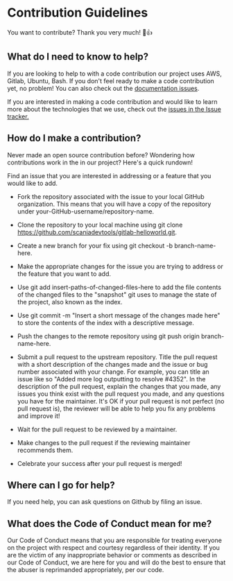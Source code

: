 # Contribution Guidelines
You want to contribute? Thank you very much! :tada::+1:

## What do I need to know to help?
If you are looking to help to with a code contribution our project uses AWS, Gitlab, Ubuntu, Bash. If you don't feel ready to make a code contribution yet, no problem! You can also check out the <a href="https://github.com/scaniadevtools/gitlab-helloworld/labels/documentation" target_="blank"> documentation issues</a>.

If you are interested in making a code contribution and would like to learn more about the technologies that we use, check out the <a href="https://github.com/scaniadevtools/gitlab-helloworld/issues" target="_blank"> issues in the Issue tracker.</a>

## How do I make a contribution?
Never made an open source contribution before? Wondering how contributions work in the in our project? Here's a quick rundown!

Find an issue that you are interested in addressing or a feature that you would like to add.

- Fork the repository associated with the issue to your local GitHub organization. This means that you will have a copy of the repository under your-GitHub-username/repository-name.

- Clone the repository to your local machine using git clone https://github.com/scaniadevtools/gitlab-helloworld.git.
- Create a new branch for your fix using git checkout -b branch-name-here.
- Make the appropriate changes for the issue you are trying to address or the feature that you want to add.
- Use git add insert-paths-of-changed-files-here to add the file contents of the changed files to the "snapshot" git uses to manage the state of the project, also known as the index.
- Use git commit -m "Insert a short message of the changes made here" to store the contents of the index with a descriptive message.
- Push the changes to the remote repository using git push origin branch-name-here.
- Submit a pull request to the upstream repository.
Title the pull request with a short description of the changes made and the issue or bug number associated with your change. For example, you can title an issue like so "Added more log outputting to resolve #4352".
In the description of the pull request, explain the changes that you made, any issues you think exist with the pull request you made, and any questions you have for the maintainer. It's OK if your pull request is not perfect (no pull request is), the reviewer will be able to help you fix any problems and improve it!
- Wait for the pull request to be reviewed by a maintainer.
- Make changes to the pull request if the reviewing maintainer recommends them.
- Celebrate your success after your pull request is merged!

## Where can I go for help?
If you need help, you can ask questions on Github by filing an issue.

## What does the Code of Conduct mean for me?
Our Code of Conduct means that you are responsible for treating everyone on the project with respect and courtesy regardless of their identity. If you are the victim of any inappropriate behavior or comments as described in our Code of Conduct, we are here for you and will do the best to ensure that the abuser is reprimanded appropriately, per our code.

